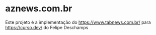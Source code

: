 # aznews.com.br
Este projeto é a implementação do https://www.tabnews.com.br/ para https://curso.dev/ do Felipe Deschamps
